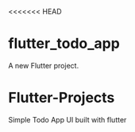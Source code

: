 <<<<<<< HEAD
# flutter_todo_app

A new Flutter project.

# Flutter-Projects
Simple Todo App UI built with flutter
>>>>>>> 
